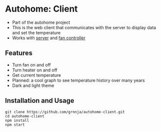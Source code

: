 # Autohome: Client
* Part of the autohome project
* This is the web client that communicates with the server to display data and set the temperature
* Works with [server](https://github.com/grnnja/autohome-server) and [fan controller](https://github.com/grnnja/autohome-fan-controller)
## Features
* Turn fan on and off
* Turn heater on and off
* Get current temperature
* Planned: a cool graph to see temperature history over many years
* Dark and light theme
## Installation and Usage
```
git clone https://github.com/grnnja/autohome-client.git
cd autohome-client
npm install
npm start
```
